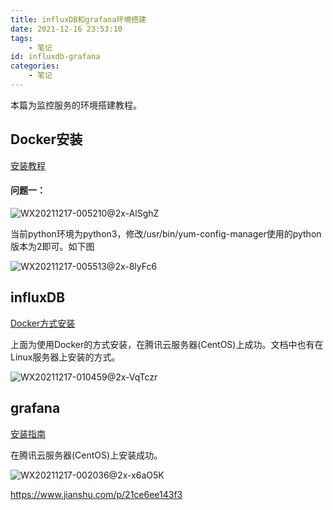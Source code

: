 ```yaml
---
title: influxDB和grafana环境搭建
date: 2021-12-16 23:53:10
tags:
	- 笔记
id: influxdb-grafana
categories:
	- 笔记
---
```


本篇为监控服务的环境搭建教程。

## Docker安装

[安装教程](https://cloud.tencent.com/developer/article/1701451)

#### 问题一：

![WX20211217-005210@2x-AlSghZ](https://cdn.jsdelivr.net/gh/zhangga/gitment-comments@master/uPic/2021-12/WX20211217-005210@2x-AlSghZ.png)

当前python环境为python3，修改/usr/bin/yum-config-manager使用的python版本为2即可。如下图

![WX20211217-005513@2x-8lyFc6](https://cdn.jsdelivr.net/gh/zhangga/gitment-comments@master/uPic/2021-12/WX20211217-005513@2x-8lyFc6.png)



## influxDB

[Docker方式安装](https://docs.influxdata.com/influxdb/v2.1/install/?t=Docker)

上面为使用Docker的方式安装，在腾讯云服务器(CentOS)上成功。文档中也有在Linux服务器上安装的方式。

![WX20211217-010459@2x-VqTczr](https://cdn.jsdelivr.net/gh/zhangga/gitment-comments@master/uPic/2021-12/WX20211217-010459@2x-VqTczr.png)



## grafana

[安装指南](https://cloud.tencent.com/developer/article/1411555)

在腾讯云服务器(CentOS)上安装成功。

![WX20211217-002036@2x-x6aO5K](https://cdn.jsdelivr.net/gh/zhangga/gitment-comments@master/uPic/2021-12/WX20211217-002036@2x-x6aO5K.png)

https://www.jianshu.com/p/21ce6ee143f3

